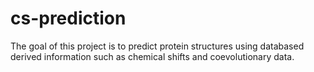 # cs-prediction
The goal of this project is to predict protein structures using databased derived information such as chemical shifts and coevolutionary data. 
